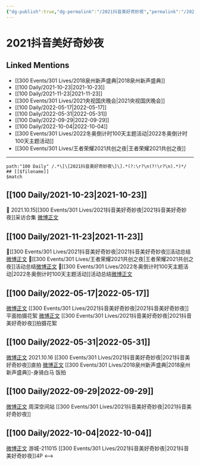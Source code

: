 ```yaml
---
{"dg-publish":true,"dg-permalink":"/2021抖音美好奇妙夜","permalink":"/2021抖音美好奇妙夜/","title":"2021抖音美好奇妙夜","tags":[null],"created":"2022-11-13T02:48:27.000+08:00","updated":"2023-01-04T13:28:15.977+08:00"}
---
```


# 2021抖音美好奇妙夜

## Linked Mentions
- [[300 Events/301 Lives/2018泉州新声盛典\|2018泉州新声盛典]]
- [[100 Daily/2021-10-23\|2021-10-23]]
- [[100 Daily/2021-11-23\|2021-11-23]]
- [[300 Events/301 Lives/2021央视国庆晚会\|2021央视国庆晚会]]
- [[100 Daily/2022-05-17\|2022-05-17]]
- [[100 Daily/2022-05-31\|2022-05-31]]
- [[100 Daily/2022-09-29\|2022-09-29]]
- [[100 Daily/2022-10-04\|2022-10-04]]
- [[300 Events/301 Lives/2022冬奥倒计时100天主题活动\|2022冬奥倒计时100天主题活动]]
- [[300 Events/301 Lives/王者荣耀2021共创之夜\|王者荣耀2021共创之夜]]


---

```expander
path:"100 Daily" /.*\[\[2021抖音美好奇妙夜\]\].*(?:\r?\n(?!\r?\n).*)*/
## [[$filename]]
$match
```
## [[100 Daily/2021-10-23\|2021-10-23]]
💫 2021.10.15[[300 Events/301 Lives/2021抖音美好奇妙夜\|2021抖音美好奇妙夜]]采访合集 [微博正文](https://m.weibo.cn/6466290670/4695396494606680)
## [[100 Daily/2021-11-23\|2021-11-23]]
💫[[300 Events/301 Lives/2021抖音美好奇妙夜\|2021抖音美好奇妙夜]]活动总结[微博正文](https://m.weibo.cn/6466290670/4706650558300217)
💫[[300 Events/301 Lives/王者荣耀2021共创之夜\|王者荣耀2021共创之夜]]活动总结[微博正文](https://m.weibo.cn/6466290670/4706686198089194)
💫[[300 Events/301 Lives/2022冬奥倒计时100天主题活动\|2022冬奥倒计时100天主题活动]]活动总结[微博正文](https://m.weibo.cn/6466290670/4706820943776545)
## [[100 Daily/2022-05-17\|2022-05-17]]
[微博正文](https://m.weibo.cn/6135453135/4770071702671956) [[300 Events/301 Lives/2021抖音美好奇妙夜\|2021抖音美好奇妙夜]]平面拍摄花絮
[微博正文](https://m.weibo.cn/5561048127/4770242243593214) [[300 Events/301 Lives/2021抖音美好奇妙夜\|2021抖音美好奇妙夜]]拍摄花絮
## [[100 Daily/2022-05-31\|2022-05-31]]
[微博正文](https://m.weibo.cn/1247963292/4773870169754160) 2021.10.16 [[300 Events/301 Lives/2021抖音美好奇妙夜\|2021抖音美好奇妙夜]]直拍
[微博正文](https://m.weibo.cn/5516625428/4775238325504697) [[300 Events/301 Lives/2018泉州新声盛典\|2018泉州新声盛典]]-身骑白马 饭拍

## [[100 Daily/2022-09-29\|2022-09-29]]
[微博正文](http://weibo.com/7183015833/M800789Nx) 周深空间站 [[300 Events/301 Lives/2021抖音美好奇妙夜\|2021抖音美好奇妙夜]]
## [[100 Daily/2022-10-04\|2022-10-04]]
[微博正文](http://weibo.com/1801743981/M8Nw9csJ3) 游城-211015 [[300 Events/301 Lives/2021抖音美好奇妙夜\|2021抖音美好奇妙夜]]4P
<-->
